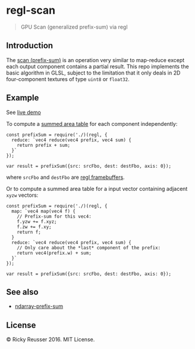 # regl-scan

> GPU Scan (generalized prefix-sum) via regl

## Introduction

The [scan (prefix-sum)](https://en.wikipedia.org/wiki/Prefix_sum) is an operation very similar to map-reduce except each output component contains a partial result. This repo implements the basic algorithm in GLSL, subject to the limitation that it only deals in 2D four-component textures of type `uint8` or `float32`.

## Example

See [live demo](rickyreusser.com/demos/regl-scan/)

To compute a [summed area table](https://en.wikipedia.org/wiki/Summed_area_table) for each component independently:

```javscript
const prefixSum = require('./)(regl, {
  reduce: `vec4 reduce(vec4 prefix, vec4 sum) {
    return prefix + sum;
  }`
});

var result = prefixSum({src: srcFbo, dest: destFbo, axis: 0});
```

where `srcFbo` and `destFbo` are [regl framebuffers](https://github.com/regl-project/regl).

Or to compute a summed area table for a input vector containing adjacent `xyzw` vectors:

```javscript
const prefixSum = require('./)(regl, {
  map: `vec4 map(vec4 f) {
    // Prefix-sum for this vec4:
    f.yzw += f.xyz;
    f.zw += f.xy;
    return f;
  }
  reduce: `vec4 reduce(vec4 prefix, vec4 sum) {
    // Only care about the *last* component of the prefix:
    return vec4(prefix.w) + sum;
  }`
});

var result = prefixSum({src: srcFbo, dest: destFbo, axis: 0});
```

## See also

- [ndarray-prefix-sum](https://github.com/scijs/ndarray-prefix-sum)

## License

&copy; Ricky Reusser 2016. MIT License.
